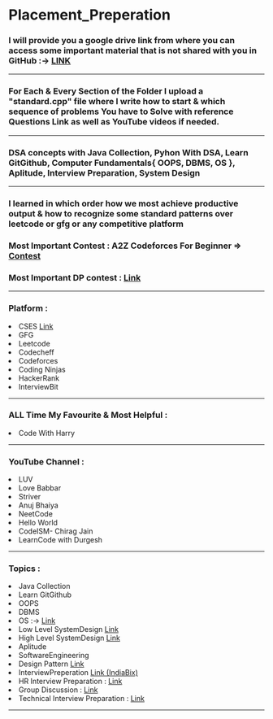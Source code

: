# Placement_Preperation
<h3>I will provide you a google drive link from where you can access some important material that is not shared with you in GitHub :->
<a href="https://drive.google.com/drive/folders/1pnVA-BXqVwfPeAhbFsh468qqJCm1scJA?usp=sharing"> LINK </a> </h3><hr>
<h3> For Each & Every Section of the Folder I upload a "standard.cpp" file where I write how to start & which sequence of problems You have to Solve with reference Questions Link as well as YouTube videos if needed.</h3><hr>
<h3>DSA concepts with Java Collection, Pyhon With DSA, Learn GitGithub, Computer Fundamentals{ OOPS, DBMS, OS }, Aplitude, Interview Preparation, System Design </h3><hr>
<h3> I learned in which order how we most achieve productive output & how to recognize some standard patterns over leetcode or gfg or any competitive platform</h3></hr> 
<h3>Most Important Contest : A2Z Codeforces For Beginner => <a href="https://codeforces.com/group/MWSDmqGsZm/contest/219158">Contest</a></h3>
<h3>Most Important DP contest : <a href="https://atcoder.jp/contests/dp/tasks">Link</a></h3>
<hr>
<h3>Platform : </h3>
<li>CSES <a href="https://cses.fi/problemset/">Link</a></li> 
<li>GFG</li>
<li>Leetcode</li>
<li>Codecheff</li>
<li>Codeforces</li>
<li>Coding Ninjas</li>
<li>HackerRank</li>
<li>InterviewBit</li>
<hr>
<h3>ALL Time My Favourite & Most Helpful : </h3>
<li>Code With Harry</li>
<hr>
<h3>YouTube Channel : </h3>
<li>LUV</li>
<li>Love Babbar</li>
<li>Striver</li>
<li>Anuj Bhaiya</li>
<li>NeetCode</li>
<li>Hello World</li>
<li>CodeISM- Chirag Jain</li>
<li>LearnCode with Durgesh</li>
<hr>
<h3>Topics : </h3>
<li>Java Collection</li>
<li>Learn GitGithub</li>
<li>OOPS</li>
<li>DBMS</li>
<li>OS :-> <a href="https://leetcode.com/discuss/interview-question/operating-system/3293671/Advanced-Operating-Systems-FAANG-Interview-Questions-2023">Link</a></li>
<li>Low Level SystemDesign <a href="https://www.youtube.com/playlist?list=PL6W8uoQQ2c61X_9e6Net0WdYZidm7zooW&si=8POaNK9nnwKO9_kP">Link</a></li>
<li>High Level SystemDesign <a href="https://www.youtube.com/playlist?list=PL6W8uoQQ2c63W58rpNFDwdrBnq5G3EfT7&si=DISvK96DU0sSyipJ">Link</a></li>
<li>Aplitude</li>
<li>SoftwareEngineering</li>
<li>Design Pattern <a href="https://github.com/shabbirdwd53/design_patterns">Link</a></li>
<li>InterviewPreperation <a href="https://www.indiabix.com/">Link (IndiaBix)</a></li>
<li> HR Interview Preparation  : <a href="https://www.indiabix.com/hr-interview/questions-and-answers/">Link</a></ll> 
<li> Group Discussion : <a href="https://www.indiabix.com/group-discussion/topics-with-answers/">Link</a>
<li> Technical Interview Preparation : <a href="https://www.indiabix.com/technical/interview-questions-and-answers/"> Link </a>  
<hr>
